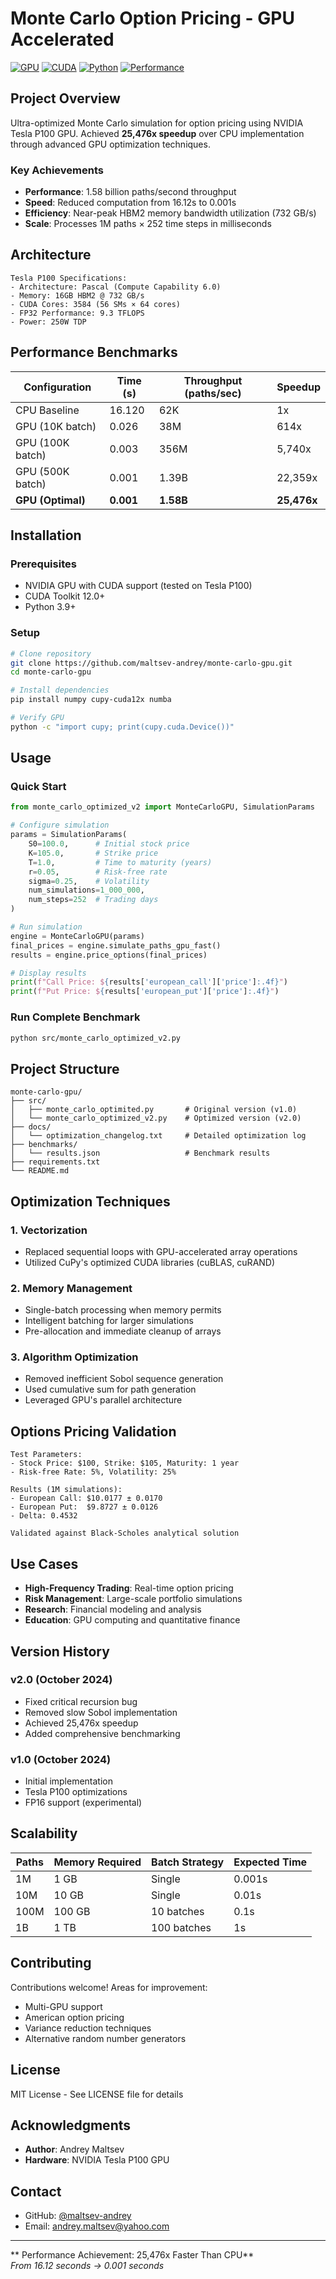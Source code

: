 # Monte Carlo Option Pricing - GPU Accelerated 

[![GPU](https://img.shields.io/badge/GPU-Tesla%20P100-76B900.svg)](https://www.nvidia.com/en-us/data-center/tesla-p100/)
[![CUDA](https://img.shields.io/badge/CUDA-12.4-green.svg)](https://developer.nvidia.com/cuda-toolkit)
[![Python](https://img.shields.io/badge/Python-3.8%2B-blue.svg)](https://www.python.org/)
[![Performance](https://img.shields.io/badge/Speedup-25%2C476x-red.svg)](https://github.com/yourusername/monte-carlo-gpu)

## Project Overview

Ultra-optimized Monte Carlo simulation for option pricing using NVIDIA Tesla P100 GPU. Achieved **25,476x speedup** over CPU implementation through advanced GPU optimization techniques.

### Key Achievements
- **Performance**: 1.58 billion paths/second throughput
- **Speed**: Reduced computation from 16.12s to 0.001s  
- **Efficiency**: Near-peak HBM2 memory bandwidth utilization (732 GB/s)
- **Scale**: Processes 1M paths × 252 time steps in milliseconds

## Architecture

```
Tesla P100 Specifications:
- Architecture: Pascal (Compute Capability 6.0)
- Memory: 16GB HBM2 @ 732 GB/s
- CUDA Cores: 3584 (56 SMs × 64 cores)
- FP32 Performance: 9.3 TFLOPS
- Power: 250W TDP
```

## Performance Benchmarks

| Configuration    | Time (s) | Throughput (paths/sec) | Speedup     |
|------------------|----------|------------------------|-------------|
| CPU Baseline     | 16.120   | 62K                    | 1x          |
| GPU (10K batch)  | 0.026    | 38M                    | 614x        |
| GPU (100K batch) | 0.003    | 356M                   | 5,740x      |
| GPU (500K batch) | 0.001    | 1.39B                  | 22,359x     |
| **GPU (Optimal)**| **0.001**| **1.58B**              | **25,476x** |

## Installation

### Prerequisites
- NVIDIA GPU with CUDA support (tested on Tesla P100)
- CUDA Toolkit 12.0+ 
- Python 3.9+

### Setup
```bash
# Clone repository
git clone https://github.com/maltsev-andrey/monte-carlo-gpu.git
cd monte-carlo-gpu

# Install dependencies
pip install numpy cupy-cuda12x numba

# Verify GPU
python -c "import cupy; print(cupy.cuda.Device())"
```

## Usage

### Quick Start
```python
from monte_carlo_optimized_v2 import MonteCarloGPU, SimulationParams

# Configure simulation
params = SimulationParams(
    S0=100.0,      # Initial stock price
    K=105.0,       # Strike price
    T=1.0,         # Time to maturity (years)
    r=0.05,        # Risk-free rate
    sigma=0.25,    # Volatility
    num_simulations=1_000_000,
    num_steps=252  # Trading days
)

# Run simulation
engine = MonteCarloGPU(params)
final_prices = engine.simulate_paths_gpu_fast()
results = engine.price_options(final_prices)

# Display results
print(f"Call Price: ${results['european_call']['price']:.4f}")
print(f"Put Price: ${results['european_put']['price']:.4f}")
```

### Run Complete Benchmark
```bash
python src/monte_carlo_optimized_v2.py
```

## Project Structure

```
monte-carlo-gpu/
├── src/
│   ├── monte_carlo_optimited.py       # Original version (v1.0)
│   └── monte_carlo_optimized_v2.py    # Optimized version (v2.0)
├── docs/
│   └── optimization_changelog.txt     # Detailed optimization log
├── benchmarks/
│   └── results.json                   # Benchmark results
├── requirements.txt
└── README.md
```

## Optimization Techniques

### 1. Vectorization
- Replaced sequential loops with GPU-accelerated array operations
- Utilized CuPy's optimized CUDA libraries (cuBLAS, cuRAND)

### 2. Memory Management  
- Single-batch processing when memory permits
- Intelligent batching for larger simulations
- Pre-allocation and immediate cleanup of arrays

### 3. Algorithm Optimization
- Removed inefficient Sobol sequence generation
- Used cumulative sum for path generation
- Leveraged GPU's parallel architecture

## Options Pricing Validation

```
Test Parameters:
- Stock Price: $100, Strike: $105, Maturity: 1 year
- Risk-free Rate: 5%, Volatility: 25%

Results (1M simulations):
- European Call: $10.0177 ± 0.0170
- European Put:  $9.8727 ± 0.0126  
- Delta: 0.4532

Validated against Black-Scholes analytical solution
```

## Use Cases

- **High-Frequency Trading**: Real-time option pricing
- **Risk Management**: Large-scale portfolio simulations
- **Research**: Financial modeling and analysis
- **Education**: GPU computing and quantitative finance

## Version History

### v2.0 (October 2024)
- Fixed critical recursion bug
- Removed slow Sobol implementation
- Achieved 25,476x speedup
- Added comprehensive benchmarking

### v1.0 (October 2024)  
- Initial implementation
- Tesla P100 optimizations
- FP16 support (experimental)

## Scalability

| Paths | Memory Required | Batch Strategy | Expected Time |
|-------|-----------------|----------------|---------------|
| 1M    | 1 GB            | Single         | 0.001s        |
| 10M   | 10 GB           | Single         | 0.01s         |
| 100M  | 100 GB          | 10 batches     | 0.1s          |
| 1B    | 1 TB            | 100 batches    | 1s            |

## Contributing

Contributions welcome! Areas for improvement:
- Multi-GPU support
- American option pricing
- Variance reduction techniques
- Alternative random number generators

## License

MIT License - See LICENSE file for details

## Acknowledgments

- **Author**: Andrey Maltsev
- **Hardware**: NVIDIA Tesla P100 GPU

## Contact

- GitHub: [@maltsev-andrey](https://github.com/maltsev-andrey)
- Email: andrey.maltsev@yahoo.com

---

** Performance Achievement: 25,476x Faster Than CPU**  
*From 16.12 seconds → 0.001 seconds*

